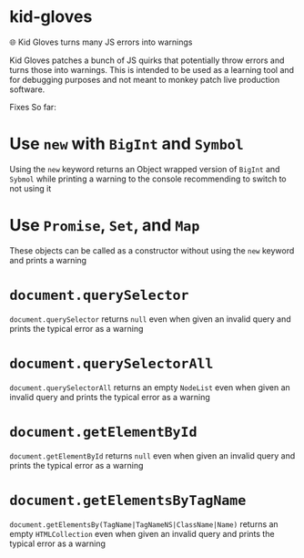 # kid-gloves
🌐 Kid Gloves turns many JS errors into warnings


Kid Gloves patches a bunch of JS quirks that potentially throw errors and turns those into warnings. This is intended to be used as a learning tool and for debugging purposes and not meant to monkey patch live production software.

Fixes So far:

# Use `new` with `BigInt` and `Symbol`
Using the `new` keyword returns an Object wrapped version of `BigInt` and `Sybmol` while printing a warning to the console recommending to switch to not using it

# Use `Promise`, `Set`, and `Map`
These objects can be called as a constructor without using the `new` keyword and prints a warning

# `document.querySelector`
`document.querySelector` returns `null` even when given an invalid query and prints the typical error as a warning

# `document.querySelectorAll`
`document.querySelectorAll` returns an empty `NodeList` even when given an invalid query and prints the typical error as a warning


# `document.getElementById`
`document.getElementById` returns `null` even when given an invalid query and prints the typical error as a warning

# `document.getElementsByTagName`
`document.getElementsBy(TagName|TagNameNS|ClassName|Name)` returns an empty `HTMLCollection` even when given an invalid query and prints the typical error as a warning